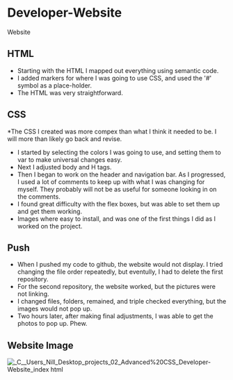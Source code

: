 # Developer-Website
Website

## HTML

* Starting with the HTML I mapped out everything using semantic code.
* I added markers for where I was going to use CSS, and used the '#' symbol as a place-holder.
* The HTML was very straightforward.

## CSS
*The CSS I created was more compex than what I think it needed to be. I will more than likely go back and revise. 

* I started by selecting the colors I was going to use, and setting them to var to make universal changes easy.
* Next I adjusted body and H tags.
* Then I began to work on the header and navigation bar. As I progressed, I used a lot of comments to keep up with what I was changing for myself. They probably will not be as useful for someone looking in on the comments. 
* I found great difficulty with the flex boxes, but was able to set them up and get them working.
* Images where easy to install, and was one of the first things I did as I worked on the project.

## Push

* When I pushed my code to github, the website would not display. I tried changing the file order repeatedly, but eventully, I had to delete the first repository.
* For the second repository, the website worked, but the pictures were not linking.
* I changed files, folders, remained, and triple checked everything, but the images would not pop up.
* Two hours later, after making final adjustments, I was able to get the photos to pop up. Phew.

## Website Image

![_C__Users_Nill_Desktop_projects_02_Advanced%20CSS_Developer-Website_index html](https://user-images.githubusercontent.com/81999910/117558140-7ad75b80-b048-11eb-9af7-dd3dfdbc9562.png)



